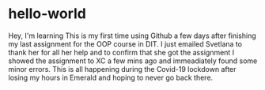 # hello-world
Hey, I'm learning
This is my first time using Github a few days after finishing my last assignment for the OOP course in DIT.
I just emailed Svetlana to thank her for all her help and to confirm that she got the assignment
I showed the assignment to XC a few mins ago and immeadiately found some minor errors. 
This is all happening during the Covid-19 lockdown after losing my hours in Emerald and hoping to never go back there.
